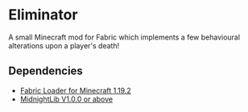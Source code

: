 # Eliminator
A small Minecraft mod for Fabric which implements a few behavioural alterations upon a player's death!

## Dependencies
- [Fabric Loader for Minecraft 1.19.2](https://fabricmc.net/use/installer/)
- [MidnightLib V1.0.0 or above](https://www.curseforge.com/minecraft/mc-mods/midnightlib/files/4059589)
